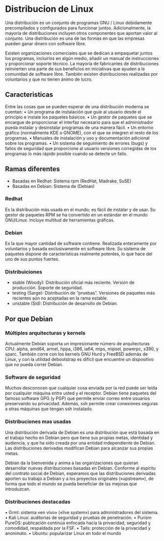 # Distribucion de Linux
Una distribución es un conjunto de programas GNU / Linux debidamente precompilados y configurados para funcionar juntos. Adicionalmente, la mayoría de distribuciones incluyen otros componentes que aportan valor al conjunto. Una distribución es una de las formas en que las empresas pueden ganar dinero con software libre. 

Existen organizaciones comerciales que se dedican a empaquetar juntos los programas, incluirlos en algún medio, añadir un manual de instrucciones y proporcionar soporte técnico. La mayoría de fabricantes de distribuciones reinvierten una parte de sus beneficios en iniciativas que ayuden a la comunidad de software libre. También existen distribuciones realizadas por voluntarios y que no tienen ánimo de lucro.

## Caracteristicas
Entre las cosas que se pueden esperar de una distribución moderna se cuentan: 
	• Un programa de instalación que guíe al usuario desde el principio e instale los paquetes básicos. 
	• Un gestor de paquetes que se encargue de proporcionar el interfaz necesario para que el administrador pueda instalar y desinstalar programas de una manera fácil. 
	• Un entorno gráfico (normalmente KDE o GNOME), con el que se integren el resto de los programas. 
	• Manuales de instalación y uso y documentación adicional sobre los programas. 
	• Un sistema de seguimiento de errores (bugs) y fallos de seguridad que proporcione al usuario versiones corregidas de los programas lo más rápido posible cuando se detecte un fallo.
	

## Ramas diferentes
- Basadas en Redhat: Sistema rpm (RedHat, Madrake, SuSE) 
- Basadas en Debian: Sistema de (Debian)

### Redhat
Es la distribución más usada en el mundo; es fácil de instalar y de usar. Su gestor de paquetes RPM se ha convertido en un estándar en el mundo GNU/Linux. Incluye multitud de herramientas gráficas.

### Debian
Es la que mayor cantidad de software contiene. Realizada enteramente por voluntarios y basada exclusivamente en software libre. Su sistema de paquetes dispone de características realmente potentes, lo que hace del uno de sus puntos fuertes.

### Distribuiciones
- stable (Woody): Distribución oficial más reciente. Versión de producción. Soporte de seguridad. 
- testing (Sarge): Distribución de “pruebas”. Versiones de paquetes más recientes aún no aceptadas en la rama estable. 
- unstable (Sid): Distribución de desarrollo de Debian.

## Por que Debian
### Múltiples arquitecturas y kernels 
Actualmente Debian soporta un impresionante número de arquitecturas CPU: alpha, amd64, armel, hppa, i386, ia64, mips, mipsel, powerpc, s390, y sparc. También corre con los kernels GNU Hurd y FreeBSD además de Linux, y con la utilidad debootstrap es difícil que encuentre un dispositivo que no pueda correr Debian.

### Software de seguridad 
Muchos desconocen que cualquier cosa enviada por la red puede ser leída por cualquier máquina entre usted y el receptor. Debian tiene paquetes del famoso software GPG (y PGP) que permite enviar correo entre usuarios preservando su privacidad. Además, ssh permite crear conexiones seguras a otras máquinas que tengan ssh instalado.

### Distribuciones mas usadas
Una distribución derivada de Debian es una distribución que está basada en el trabajo hecho en Debian pero que tiene sus propias metas, identidad y audiencia, y que ha sido creada por una entidad independiente de Debian. Las distribuciones derivadas modifican Debian para alcanzar sus propias metas. 

Debian da la bienvenida y anima a las organizaciones que quieran desarrollar nuevas distribuciones basadas en Debian. Conforme al espíritu del contrato social de Debian, esperamos que las distribuciones derivadas aporten su trabajo a Debian y a los proyectos originales («upstream»), de forma que todo el mundo se pueda beneficiar de las mejoras que introduzcan.

### Distribuciones destacadas
• Grml: sistema «en vivo» («live system») para administradores del sistema. 
• Kali Linux: auditorías de seguridad y pruebas de penetración. 
• Purism PureOS: publicación continúa enfocada hacia la privacidad, seguridad y comodidad, respaldada por la FSF. 
• Tails: protección de la privacidad y anonimato. 
• Ubuntu: popularizar Linux en todo el mundo